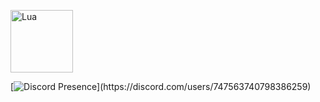 <p align="">
  <img width="100" height="100" src="https://upload.wikimedia.org/wikipedia/commons/c/cf/Lua-Logo.svg" alt="Lua"/>
</p>

[![Discord Presence](https://lanyard-profile-readme.vercel.app/api/747563740798386259?theme=light&bg=809ecf&animated=false&hideDiscrim=true&borderRadius=30px&idleMessage=Probably%20doing%20something%20else...)](https://discord.com/users/747563740798386259)

